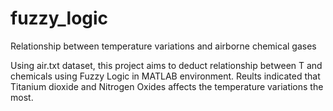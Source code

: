 # fuzzy_logic
Relationship between temperature variations and airborne chemical gases

Using air.txt dataset, this project aims to deduct relationship between T and chemicals using Fuzzy Logic in MATLAB environment. Reults indicated that Titanium dioxide and Nitrogen Oxides affects the temperature variations the most.  
